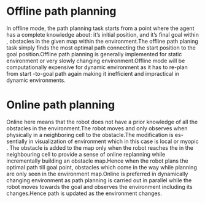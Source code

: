 # Offline path planning
In offline mode, the path planning task starts from a point where the agent has a complete knowledge about:
it’s initial position, and it’s final goal within , obstacles in the given map within the environment.The offline
path planing task simply finds the most optimal path connecting the start position to the goal position.Offline
path planning is generally implemented for static environment or very slowly changing environment.Offline
mode will be computationally expensive for dynamic environment as it has to re-plan from start -to-goal path
again making it inefficient and impractical in dynamic environments.



# Online path planning
Online here means that the robot does not have a prior knowledge of all the obstacles in the environment.The
robot moves and only observes when physically in a neighboring cell to the obstacle.The modification is es-
sentially in visualization of environment which in this case is local or myopic . The obstacle is added to the
map only when the robot reaches the in the neighbouring cell to provide a sense of online replanning while
incrementally building an obstacle map.Hence when the robot plans the optimal path till goal point, obstacles
which come in the way while planning are only seen in the environment map.Online is preferred in dynamically
changing environment as path planning is carried out in parallel while the robot moves towards the goal and
observes the environment including its changes.Hence path is updated as the environment changes.
